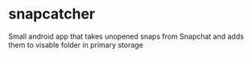 # snapcatcher
Small android app that takes unopened snaps from Snapchat and adds them to visable folder in primary storage
